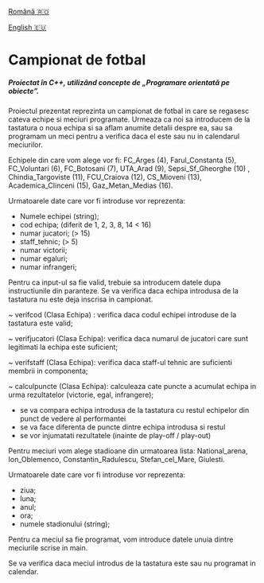 [Română :romania:](#campionat-de-fotbal)

[English :eu:](#assignment)

# Campionat de fotbal

##### Proiectat în C++, utilizând concepte de „Programare orientată pe obiecte”.
Proiectul prezentat reprezinta un campionat de fotbal in care se regasesc
cateva echipe si meciuri programate. Urmeaza ca noi sa introducem de la tastatura
o noua echipa si sa aflam anumite detalii despre ea, sau sa programam un meci
pentru a verifica daca el este sau nu in calendarul meciurilor.

Echipele din care vom alege vor fi: FC_Arges (4), Farul_Constanta (5), FC_Voluntari (6), FC_Botosani (7),
UTA_Arad (9), Sepsi_Sf_Gheorghe (10) , Chindia_Targoviste (11), FCU_Craiova (12), CS_Mioveni (13), Academica_Clinceni (15),
Gaz_Metan_Medias (16).

Urmatoarele date care vor fi introduse vor reprezenta:

- Numele echipei (string);
- cod echipa; (diferit de 1, 2, 3, 8, 14 < 16)
- numar jucatori; (> 15)
- staff_tehnic; (> 5)
- numar victorii; 
- numar egaluri;
- numar infrangeri;


Pentru ca input-ul sa fie valid, trebuie sa introducem datele dupa instructiunile din paranteze.
Se va verifica daca echipa introdusa de la tastatura nu este deja inscrisa in campionat.


~ verifcod (Clasa Echipa) : verifica daca codul echipei introduse de la tastatura este valid;

~ verifjucatori (Clasa Echipa): verifica daca numarul de jucatori care sunt legitimati la echipa este suficient;

~ verifstaff (Clasa Echipa): verifica daca staff-ul tehnic are suficienti membrii in componenta;

~ calculpuncte (Clasa Echipa): calculeaza cate puncte a acumulat echipa in urma rezultatelor (victorie, egal, infrangere);


- se va compara echipa introdusa de la tastatura cu restul echipelor din punct de vedere al performantei
- se va face diferenta de puncte dintre echipa introdusa si restul
- se vor injumatati rezultatele (inainte de play-off / play-out)

Pentru meciuri vom alege stadioane din urmatoarea lista: National_arena, Ion_Oblemenco, Constantin_Radulescu,
Stefan_cel_Mare, Giulesti.

Urmatoarele date care vor fi introduse vor reprezenta:
- ziua;
- luna;
- anul;
- ora;
- numele stadionului (string);

Pentru ca meciul sa fie programat, vom introduce datele unuia dintre meciurile scrise in main.

Se va verifica daca meciul introdus de la tastatura este sau nu programat in calendar.
